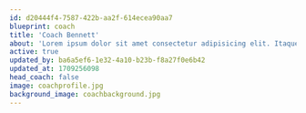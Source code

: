 ```yaml
---
id: d20444f4-7587-422b-aa2f-614ecea90aa7
blueprint: coach
title: 'Coach Bennett'
about: 'Lorem ipsum dolor sit amet consectetur adipisicing elit. Itaque, quis nisi? Mollitia pariatur inventore minus velit similique. Sint veniam illum ex deleniti perferendis molestiae, vitae itaque officiis dolores laboriosam placeat, non iusto nobis odio at quia illo maiores commodi, ducimus inventore atque aliquid suscipit? Laboriosam quo molestias doloribus natus mollitia quaerat impedit facere, veniam perspiciatis quam totam esse deserunt optio test'
active: true
updated_by: ba6a5ef6-1e32-4a10-b23b-f8a27f0e6b42
updated_at: 1709256098
head_coach: false
image: coachprofile.jpg
background_image: coachbackground.jpg
---
```


